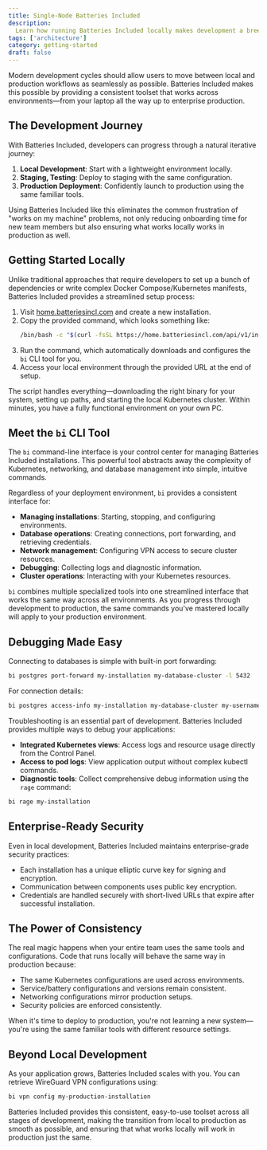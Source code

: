 ```yaml
---
title: Single-Node Batteries Included
description:
  Learn how running Batteries Included locally makes development a breeze.
tags: ['architecture']
category: getting-started
draft: false
---
```


Modern development cycles should allow users to move between local and
production workflows as seamlessly as possible. Batteries Included makes this
possible by providing a consistent toolset that works across environments—from
your laptop all the way up to enterprise production.

## The Development Journey

With Batteries Included, developers can progress through a natural iterative
journey:

1. **Local Development**: Start with a lightweight environment locally.
2. **Staging, Testing**: Deploy to staging with the same configuration.
3. **Production Deployment**: Confidently launch to production using the same
   familiar tools.

Using Batteries Included like this eliminates the common frustration of "works
on my machine" problems, not only reducing onboarding time for new team members
but also ensuring what works locally works in production as well.

## Getting Started Locally

Unlike traditional approaches that require developers to set up a bunch of
dependencies or write complex Docker Compose/Kubernetes manifests, Batteries
Included provides a streamlined setup process:

1. Visit [home.batteriesincl.com](https://home.batteriesincl.com) and create a
   new installation.
2. Copy the provided command, which looks something like:
   ```bash
   /bin/bash -c "$(curl -fsSL https://home.batteriesincl.com/api/v1/installations/<slug>/script)"
   ```
3. Run the command, which automatically downloads and configures the `bi` CLI
   tool for you.
4. Access your local environment through the provided URL at the end of setup.

The script handles everything—downloading the right binary for your system,
setting up paths, and starting the local Kubernetes cluster. Within minutes, you
have a fully functional environment on your own PC.

## Meet the `bi` CLI Tool

The `bi` command-line interface is your control center for managing Batteries
Included installations. This powerful tool abstracts away the complexity of
Kubernetes, networking, and database management into simple, intuitive commands.

Regardless of your deployment environment, `bi` provides a consistent interface
for:

- **Managing installations**: Starting, stopping, and configuring environments.
- **Database operations**: Creating connections, port forwarding, and retrieving
  credentials.
- **Network management**: Configuring VPN access to secure cluster resources.
- **Debugging**: Collecting logs and diagnostic information.
- **Cluster operations**: Interacting with your Kubernetes resources.

`bi` combines multiple specialized tools into one streamlined interface that
works the same way across all environments. As you progress through development
to production, the same commands you've mastered locally will apply to your
production environment.

## Debugging Made Easy

Connecting to databases is simple with built-in port forwarding:

```bash
bi postgres port-forward my-installation my-database-cluster -l 5432
```

For connection details:

```bash
bi postgres access-info my-installation my-database-cluster my-username --localhost
```

Troubleshooting is an essential part of development. Batteries Included provides
multiple ways to debug your applications:

- **Integrated Kubernetes views**: Access logs and resource usage directly from
  the Control Panel.
- **Access to pod logs**: View application output without complex kubectl
  commands.
- **Diagnostic tools**: Collect comprehensive debug information using the `rage`
  command:

```bash
bi rage my-installation
```

## Enterprise-Ready Security

Even in local development, Batteries Included maintains enterprise-grade
security practices:

- Each installation has a unique elliptic curve key for signing and encryption.
- Communication between components uses public key encryption.
- Credentials are handled securely with short-lived URLs that expire after
  successful installation.

## The Power of Consistency

The real magic happens when your entire team uses the same tools and
configurations. Code that runs locally will behave the same way in production
because:

- The same Kubernetes configurations are used across environments.
- Service/battery configurations and versions remain consistent.
- Networking configurations mirror production setups.
- Security policies are enforced consistently.

When it's time to deploy to production, you're not learning a new system—you're
using the same familiar tools with different resource settings.

## Beyond Local Development

As your application grows, Batteries Included scales with you. You can retrieve
WireGuard VPN configurations using:

```bash
bi vpn config my-production-installation
```

Batteries Included provides this consistent, easy-to-use toolset across all
stages of development, making the transition from local to production as smooth
as possible, and ensuring that what works locally will work in production just
the same.
